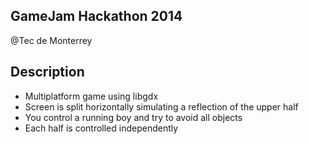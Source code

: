 ## GameJam Hackathon 2014
@Tec de Monterrey

## Description
* Multiplatform game using libgdx
* Screen is split horizontally simulating a reflection of the upper half
* You control a running boy and try to avoid all objects
* Each half is controlled independently
